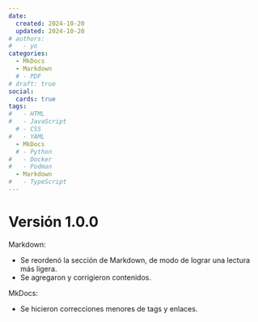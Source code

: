 ```yaml
---
date:
  created: 2024-10-20
  updated: 2024-10-20
# authors:
#   - yo
categories:
  - MkDocs
  - Markdown
  # - PDF
# draft: true
social:
  cards: true
tags:
#   - HTML
#   - JavaScript
  # - CSS
#   - YAML
  - MkDocs
  # - Python
#   - Docker
#   - Podman
  - Markdown
#   - TypeScript
---
```




# Versión 1.0.0

Markdown:
- Se reordenó la sección de Markdown, de modo de lograr una lectura más ligera. 
- Se agregaron y corrigieron contenidos.

MkDocs:
- Se hicieron correcciones menores de tags y enlaces.